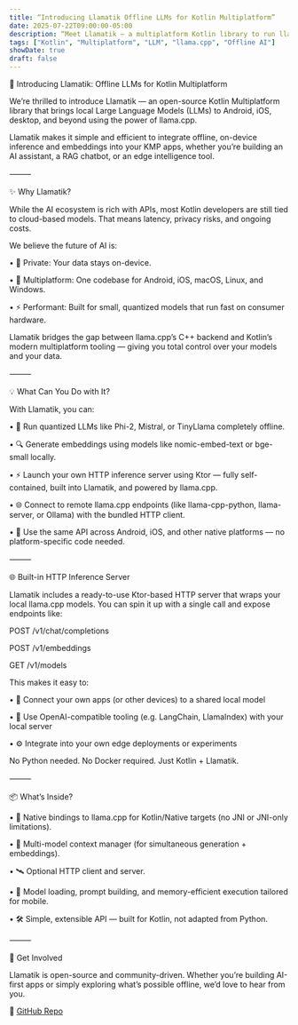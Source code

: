 ```yaml
---
title: “Introducing Llamatik Offline LLMs for Kotlin Multiplatform”
date: 2025-07-22T09:00:00-05:00
description: “Meet Llamatik — a multiplatform Kotlin library to run llama.cpp locally on Android, iOS, and desktop, complete with an HTTP server.”
tags: ["Kotlin", "Multiplatform", "LLM", "llama.cpp", "Offline AI"]
showDate: true
draft: false
---
```


🦙 Introducing Llamatik: Offline LLMs for Kotlin Multiplatform

We’re thrilled to introduce Llamatik — an open-source Kotlin Multiplatform library that brings local
Large Language Models (LLMs) to Android, iOS, desktop, and beyond using the power of llama.cpp.

Llamatik makes it simple and efficient to integrate offline, on-device inference and embeddings into
your KMP apps, whether you’re building an AI assistant, a RAG chatbot, or an edge intelligence tool.

⸻

✨ Why Llamatik?

While the AI ecosystem is rich with APIs, most Kotlin developers are still tied to cloud-based
models. That means latency, privacy risks, and ongoing costs.

We believe the future of AI is:

• 🔐 Private: Your data stays on-device.

• 📱 Multiplatform: One codebase for Android, iOS, macOS, Linux, and Windows.

• ⚡ Performant: Built for small, quantized models that run fast on consumer hardware.

Llamatik bridges the gap between llama.cpp’s C++ backend and Kotlin’s modern multiplatform tooling —
giving you total control over your models and your data.

⸻

💡 What Can You Do with It?

With Llamatik, you can:

• 🧠 Run quantized LLMs like Phi-2, Mistral, or TinyLlama completely offline.

• 🔍 Generate embeddings using models like nomic-embed-text or bge-small locally.

• ⚡ Launch your own HTTP inference server using Ktor — fully self-contained, built into Llamatik,
and powered by llama.cpp.

• 🌐 Connect to remote llama.cpp endpoints (like llama-cpp-python, llama-server, or Ollama) with the
bundled HTTP client.

• 🔁 Use the same API across Android, iOS, and other native platforms — no platform-specific code
needed.

⸻

🌐 Built-in HTTP Inference Server

Llamatik includes a ready-to-use Ktor-based HTTP server that wraps your local llama.cpp models. You
can spin it up with a single call and expose endpoints like:

POST /v1/chat/completions

POST /v1/embeddings

GET /v1/models

This makes it easy to:

• 🔗 Connect your own apps (or other devices) to a shared local model

• 🧪 Use OpenAI-compatible tooling (e.g. LangChain, LlamaIndex) with your local server

• ⚙️ Integrate into your own edge deployments or experiments

No Python needed. No Docker required. Just Kotlin + Llamatik.

⸻

📦 What’s Inside?

• 🦙 Native bindings to llama.cpp for Kotlin/Native targets (no JNI or JNI-only limitations).

• 🧠 Multi-model context manager (for simultaneous generation + embeddings).

• 🛰️ Optional HTTP client and server.

• 🧱 Model loading, prompt building, and memory-efficient execution tailored for mobile.

• 🛠️ Simple, extensible API — built for Kotlin, not adapted from Python.

⸻

📢 Get Involved

Llamatik is open-source and community-driven. Whether you’re building AI-first apps or simply
exploring what’s possible offline, we’d love to hear from you.

🔗 [GitHub Repo](https://github.com/ferranpons/Llamatik)